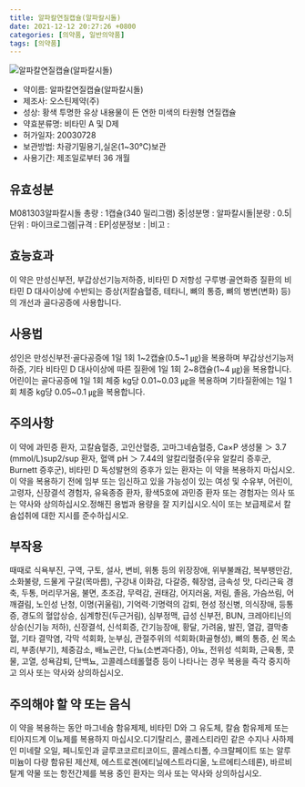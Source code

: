 ```yaml
---
title: 알파칼연질캡슐(알파칼시돌)
date: 2021-12-12 20:27:26 +0800
categories: [의약품, 일반의약품]
tags: [의약품]
---
```

![알파칼연질캡슐(알파칼시돌)](https://nedrug.mfds.go.kr/pbp/cmn/itemImageDownload/147428004449100073)

- 약이름: 알파칼연질캡슐(알파칼시돌)
- 제조사: 오스틴제약(주)
- 성상: 황색 투명한 유상 내용물이 든 연한 미색의 타원형 연질캡슐
- 약효분류명: 비타민 A 및 D제
- 허가일자: 20030728
- 보관방법: 차광기밀용기,실온(1~30℃)보관
- 사용기간: 제조일로부터 36 개월
## 유효성분
M081303알파칼시돌
총량 : 1캡슐(340 밀리그램) 중|성분명 : 알파칼시돌|분량 : 0.5|단위 : 마이크로그램|규격 : EP|성분정보 : |비고 :
## 효능효과
이 약은 만성신부전, 부갑상선기능저하증, 비타민 D 저항성 구루병·골연화증 질환의 비타민 D 대사이상에 수반되는 증상(저칼슘혈증, 테타니, 뼈의 통증, 뼈의 병변(변화) 등)의 개선과 골다공증에 사용합니다.
## 사용법
성인은 만성신부전·골다공증에 1일 1회 1~2캡슐(0.5~1 ㎍)을 복용하며 부갑상선기능저하증, 기타 비타민 D 대사이상에 따른 질환에 1일 1회 2~8캡슐(1~4 ㎍)을 복용합니다.어린이는 골다공증에 1일 1회 체중 kg당 0.01~0.03 ㎍을 복용하며 기타질환에는 1일 1회 체중 kg당 0.05~0.1 ㎍을 복용합니다.
## 주의사항
이 약에 과민증 환자, 고칼슘혈증, 고인산혈증, 고마그네슘혈증, Ca×P 생성물 ＞ 3.7 (mmol/L)sup2/sup 환자, 혈액 pH ＞ 7.44의 알칼리혈증(우유 알칼리 증후군, Burnett 증후군), 비타민 D 독성발현의 증후가 있는 환자는 이 약을 복용하지 마십시오.이 약을 복용하기 전에 임부 또는 임신하고 있을 가능성이 있는 여성 및 수유부, 어린이, 고령자, 신장결석 경험자, 유육종증 환자, 황색5호에 과민증 환자 또는 경험자는 의사 또는 약사와 상의하십시오.정해진 용법과 용량을 잘 지키십시오.식이 또는 보급제로서 칼슘섭취에 대한 지시를 준수하십시오.
## 부작용
때때로 식욕부진, 구역, 구토, 설사, 변비, 위통 등의 위장장애, 위부불쾌감, 복부팽만감, 소화불량, 드물게 구갈(목마름), 구강내 이화감, 다갈증, 췌장염, 금속성 맛, 다리근육 경축, 두통, 머리무거움, 불면, 초조감, 무력감, 권태감, 어지러움, 저림, 졸음, 가슴쓰림, 어깨결림, 노인성 난청, 이명(귀울림), 기억력·기명력의 감퇴, 현성 정신병, 의식장애, 등통증, 경도의 혈압상승, 심계항진(두근거림), 심부정맥, 급성 신부전, BUN, 크레아티닌의 상승(신기능 저하), 신장결석, 신석회증, 간기능장애, 황달, 가려움, 발진, 열감, 결막충혈, 기타 결막염, 각막 석회화, 눈부심, 관절주위의 석회화(화골형성), 뼈의 통증, 쉰 목소리, 부종(부기), 체중감소, 배뇨곤란, 다뇨(소변과다증), 야뇨, 전위성 석회화, 근육통, 콧물, 고열, 성욕감퇴, 단백뇨, 고콜레스테롤혈증 등이 나타나는 경우 복용을 즉각 중지하고 의사 또는 약사와 상의하십시오.
## 주의해야 할 약 또는 음식
이 약을 복용하는 동안 마그네슘 함유제제, 비타민 D와 그 유도체, 칼슘 함유제제 또는 티아지드계 이뇨제를 복용하지 마십시오.디기탈리스, 콜레스티라민 같은 수지나 사하제인 미네랄 오일, 페니토인과 글루코코르티코이드, 콜레스티폴, 수크랄페이트 또는 알루미늄이 다량 함유된 제산제, 에스트로겐(에티닐에스트라디올, 노르에티스테론), 바르비탈계 약물 또는 항전간제를 복용 중인 환자는 의사 또는 약사와 상의하십시오.
